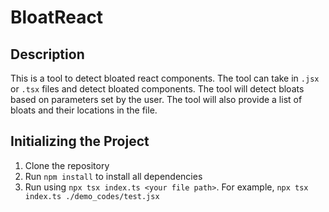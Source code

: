 # BloatReact

## Description

This is a tool to detect bloated react components. The tool can take in `.jsx` or `.tsx` files and detect bloated components. The tool will detect bloats based on parameters set by the user. The tool will also provide a list of bloats and their locations in the file.

## Initializing the Project

1. Clone the repository
2. Run `npm install` to install all dependencies
3. Run using `npx tsx index.ts <your file path>`. For example, `npx tsx index.ts ./demo_codes/test.jsx`
